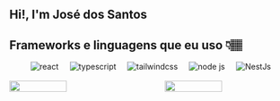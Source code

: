 <h2>Hi!, I'm José dos Santos</h2>


## Frameworks e linguagens que eu uso 👇🏽

<div
    style="
        width: 100%;
        display: flex;
        justify-content: center;
        flex-wrap: wrap;
        gap: 20px;
    "
>
    <img
        alt="react"
        src="https://img.shields.io/badge/React-20232A?style=for-the-badge&logo=react&logoColor=61DAFB"
    />
    <img
        alt="typescript"
        src="https://img.shields.io/badge/TypeScript-007ACC?style=for-the-badge&logo=typescript&logoColor=white"
    />
    <img
        alt="tailwindcss"
        src="https://img.shields.io/badge/Tailwind_CSS-38B2AC?style=for-the-badge&logo=tailwind-css&logoColor=white"
    />
    <img
        alt="node js"
        src="https://img.shields.io/badge/Node.js-43853D?style=for-the-badge&logo=node.js&logoColor=white"
    />
    <img
        alt="NestJs"
        src="https://img.shields.io/badge/NestJs-38B2AC?style=for-the-badge&logo=nestjs&logoColor=white&color=red"
    />
    
</div>

<br>
<div
    style="
        width: 100%;
        display: flex;
        justify-content: space-between;
    "
>

<img src='https://github-readme-stats.vercel.app/api?username=Josimar2006&show_icons=true&theme=dracula&title_color=0F0&text_color=9D9&locale=pt-br&count_private=true' width="45%" height="50%" />

<img src='https://github-readme-stats.vercel.app/api/top-langs/?username=Josimar2006&layout=compact&langs_count=10&hide=cmake&theme=dracula' width="45%" height="50%" />
</div>
